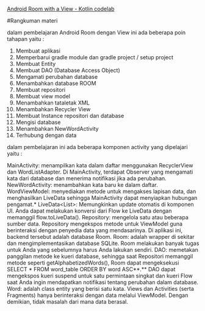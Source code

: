 [Android Room with a View - Kotlin codelab](https://developer.android.com/codelabs/android-room-with-a-view-kotlin)

#Rangkuman materi

dalam pembelajaran Android Room dengan View ini ada beberapa poin tahapan yaitu :

1. Membuat aplikasi
2. Memperbarui gradle module dan gradle project / setup project
3. Membuat Entity
4. Membuat DAO (Database Access Object)
5. Mengamati perubahan database
6. Menambahkan database ROOM
7. Membuat repositori
8. Membuat view model
9. Menambahkan tataletak XML
10. Menambahkan Recycler View
11. Membuat Instance repositori dan database
12. Mengisi database
13. Menambahkan NewWordActivity
14. Terhubung dengan data

dalam pembelajaran ini ada beberapa komponen activity yang dipelajari yaitu :

MainActivity: menampilkan kata dalam daftar menggunakan RecyclerView dan WordListAdapter. Di MainActivity, terdapat Observer yang mengamati kata dari database dan menerima notifikasi jika ada perubahan.
NewWordActivity: menambahkan kata baru ke dalam daftar.
WordViewModel: menyediakan metode untuk mengakses lapisan data, dan menghasilkan LiveData sehingga MainActivity dapat menyiapkan hubungan pengamat.*
LiveData<List<Word>>: Memungkinkan update otomatis di komponen UI. Anda dapat melakukan konversi dari Flow ke LiveData dengan memanggil flow.toLiveData().
Repository: mengelola satu atau beberapa sumber data. Repository mengekspos metode untuk ViewModel guna berinteraksi dengan penyedia data yang mendasarinya. Di aplikasi ini, backend tersebut adalah database Room.
Room: adalah wrapper di sekitar dan mengimplementasikan database SQLite. Room melakukan banyak tugas untuk Anda yang sebelumnya harus Anda lakukan sendiri.
DAO: memetakan panggilan metode ke kueri database, sehingga saat Repositori memanggil metode seperti getAlphabetizedWords(), Room dapat mengeksekusi SELECT * FROM word_table ORDER BY word ASC**.**
DAO dapat mengekspos kueri suspend untuk satu permintaan singkat dan kueri Flow saat Anda ingin mendapatkan notifikasi tentang perubahan dalam database.
Word: adalah class entity yang berisi satu kata.
Views dan Activities (serta Fragments) hanya berinteraksi dengan data melalui ViewModel. Dengan demikian, tidak masalah dari mana data berasal.
